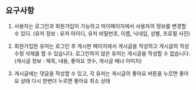 ## 요구사항

1. 사용자는 로그인과 회원가입이 가능하고 마이페이지에서 사용자의 정보를 변경할 수 있다. 
(유저 정보 : 유저 아이디, 유저 비밀번호, 이름, 닉네임, 성별, 프로필 사진)

2. 회원가입한 유저는 로그인 후 게시판 페이지에서 게시글을 작성하고 게시글의 작성 수정 삭제를 할 수 있습니다. 로그인하지 않은 유저는 게시글을 작성할 수 없습니다.
(게시글 정보 : 제목, 내용, 좋아요 갯수, 게시글 배너 이미지)

3. 게시글에는 댓글을 작성할 수 있고, 각 유저는 게시글의 좋아요 버튼을 누르면 좋아요 상태 다시 한번더 누르면 좋아요 취소 상태
